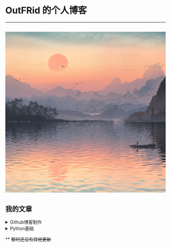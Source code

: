 # OutFRid 的个人博客
---
![主题照片](./images/index.jpg)
---

## 我的文章

<details>
    <summary markdown="span">Github博客制作</summary>

- [博客架构解析](https://example.com)
- [语法注意事项](https://example.com)
</details>
<details>
    <summary markdown="span">Python基础</summary>

- [Python多进程、多线程、多管程浅解](https://example.com)
- [Python上下文管理器浅解](https://example.com)
</details>

** ~~暂时还没有其他更新~~
